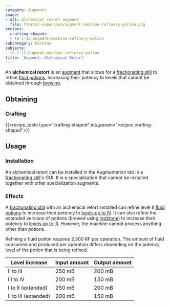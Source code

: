 ```yaml
---
category: Augments
image:
- alt: Alchemical retort augment
  file: thermal-expansion/augment-machine-refinery-potion.png
recipes:
  crafting-shaped:
  - te-1-12-augment-machine-refinery-potion
subcategory: Machine
subjects:
- te-1-12-augment-machine-refinery-potion
title: 'Augment: Alchemical Retort'
---
```


An **alchemical retort** is an [augment](../augments/) that allows for a
[fractionating still](../fractionating-still/) to refine [fluid
potions](../../thermal-foundation/potion-fluid/), increasing their potency to levels that cannot be
obtained through [brewing](https://minecraft.gamepedia.com/Brewing).


Obtaining
---------

### Crafting
{{<recipe_table type="crafting-shaped" ids_param="recipes.crafting-shaped">}}


Usage
-----

### Installation
An alchemical retort can be installed in the Augmentation tab in a
[fractionating still](../fractionating-still/)'s GUI. It is a specialization
that cannot be installed together with other specialization augments.

### Effects
A [fractionating still](../fractionating-still/) with an alchemical retort
installed can refine level II [fluid potions](../../thermal-foundation/potion-fluid/) to increase
their potency to [levels up to IV](../../cofh-core/potions/#stronger-potions).
It can also refine the extended versions of potions (brewed using
[redstone](https://minecraft.gamepedia.com/Redstone)) to increase their potency
to [levels up to III](../../cofh-core/potions/#stronger-potions). However, the
machine cannot process anything other than potions.

Refining a fluid potion requires 2,500 RF per operation. The amount of fluid
consumed and produced per operation differs depending on the potency level of
the potion that is being refined.

| Level increase | Input amount | Output amount |
|---|---|---|
| II to III | 250 mB | 200 mB |
| III to IV | 200 mB | 150 mB |
| I to II (extended) | 250 mB | 200 mB |
| II to III (extended) | 200 mB | 150 mB |

